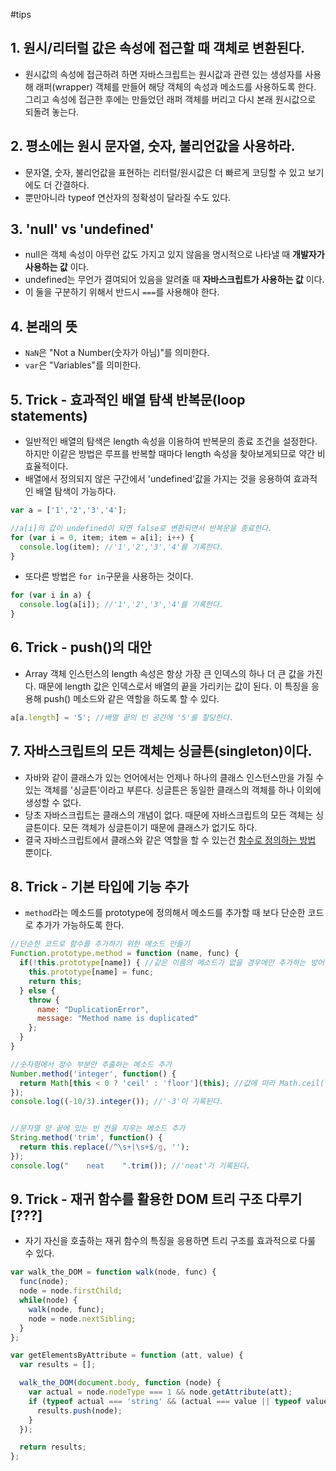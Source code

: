 #tips

## 1. 원시/리터럴 값은 속성에 접근할 때 객체로 변환된다.
- 원시값의 속성에 접근하려 하면 자바스크립트는 원시값과 관련 있는 생성자를 사용해 래퍼(wrapper) 객체를 만들어 해당 객체의 속성과 메소드를 사용하도록 한다. 그리고 속성에 접근한 후에는 만들었던 래퍼 객체를 버리고 다시 본래 원시값으로 되돌려 놓는다.


## 2. 평소에는 원시 문자열, 숫자, 불리언값을 사용하라.
- 문자열, 숫자, 불리언값을 표현하는 리터럴/원시값은 더 빠르게 코딩할 수 있고 보기에도 더 간결하다.
- 뿐만아니라 typeof 연산자의 정확성이 달라질 수도 있다.


## 3. 'null' vs 'undefined'
- null은 객체 속성이 아무런 값도 가지고 있지 않음을 명시적으로 나타낼 때 **개발자가 사용하는 값** 이다.
- undefined는 무언가 결여되어 있음을 알려줄 때 **자바스크립트가 사용하는 값** 이다.
- 이 둘을 구분하기 위해서 반드시 `===`를 사용해야 한다.


## 4. 본래의 뜻
- `NaN`은 "Not a Number(숫자가 아님)"를 의미한다.
- `var`은 "Variables"를 의미한다.


## 5. Trick - 효과적인 배열 탐색 반복문(loop statements)
- 일반적인 배열의 탐색은 length 속성을 이용하여 반복문의 종료 조건을 설정한다. 하지만 이같은 방법은 루프를 반복할 때마다 length 속성을 찾아보게되므로 약간 비효율적이다.
- 배열에서 정의되지 않은 구간에서 'undefined'값을 가지는 것을 응용하여 효과적인 배열 탐색이 가능하다.
```javascript
var a = ['1','2','3','4'];

//a[i]의 값이 undefined이 되면 false로 변환되면서 반복문을 종료한다.
for (var i = 0, item; item = a[i]; i++) {
  console.log(item); //'1','2','3','4'를 기록한다.
}
```

- 또다른 방법은 `for in`구문을 사용하는 것이다.
```javascript
for (var i in a) {
  console.log(a[i]); //'1','2','3','4'를 기록한다.
}
```


## 6. Trick - push()의 대안
- Array 객체 인스턴스의 length 속성은 항상 가장 큰 인덱스의 하나 더 큰 값을 가진다. 때문에 length 값은 인덱스로서 배열의 끝을 가리키는 값이 된다. 이 특징을 응용해 push() 메소드와 같은 역할을 하도록 할 수 있다.
```javascript
a[a.length] = '5'; //배열 끝의 빈 공간에 '5'를 할당한다.
```


## 7. 자바스크립트의 모든 객체는 싱글튼(singleton)이다.
- 자바와 같이 클래스가 있는 언어에서는 언제나 하나의 클래스 인스턴스만을 가질 수 있는 객체를 '싱글튼'이라고 부른다. 싱글튼은 동일한 클래스의 객체를 하나 이외에 생성할 수 없다.
- 당초 자바스크립트는 클래스의 개념이 없다. 때문에 자바스크립트의 모든 객체는 싱글튼이다. 모든 객체가 싱글튼이기 때문에 클래스가 없기도 하다.
- 결국 자바스크립트에서 클래스와 같은 역할을 할 수 있는건 [함수로 정의하는 방법](http://steadypost.net/post/lecture/id/13/) 뿐이다.


## 8. Trick - 기본 타입에 기능 추가
- `method`라는 메소드를 prototype에 정의해서 메소드를 추가할 때 보다 단순한 코드로 추가가 가능하도록 한다.
```javascript
//단순한 코드로 함수를 추가하기 위한 메소드 만들기
Function.prototype.method = function (name, func) {
  if(!this.prototype[name]) { //같은 이름의 메소드가 없을 경우에만 추가하는 방어적인 방법
    this.prototype[name] = func;
    return this;
  } else {
    throw {
      name: "DuplicationError",
      message: "Method name is duplicated"
    };
  }
}

//숫자형에서 정수 부분만 추출하는 메소드 추가
Number.method('integer', function() {
  return Math[this < 0 ? 'ceil' : 'floor'](this); //값에 따라 Math.ceil(this) 혹은 Math.floor(this) 함수가 반환된다.
});
console.log((-10/3).integer()); //'-3'이 기록된다.


//문자열 양 끝에 있는 빈 칸을 지우는 메소드 추가
String.method('trim', function() {
  return this.replace(/^\s+|\s+$/g, '');
});
console.log("    neat    ".trim()); //'neat'가 기록된다.
```


## 9. Trick - 재귀 함수를 활용한 DOM 트리 구조 다루기 [???]
- 자기 자신을 호출하는 재귀 함수의 특징을 응용하면 트리 구조를 효과적으로 다룰 수 있다.
```javascript
var walk_the_DOM = function walk(node, func) {
  func(node);
  node = node.firstChild;
  while(node) {
    walk(node, func);
    node = node.nextSibling;
  }
};

var getElementsByAttribute = function (att, value) {
  var results = [];

  walk_the_DOM(document.body, function (node) {
    var actual = node.nodeType === 1 && node.getAttribute(att);
    if (typeof actual === 'string' && (actual === value || typeof value !== 'string')) {
      results.push(node);
    }
  });

  return results;
};
```
